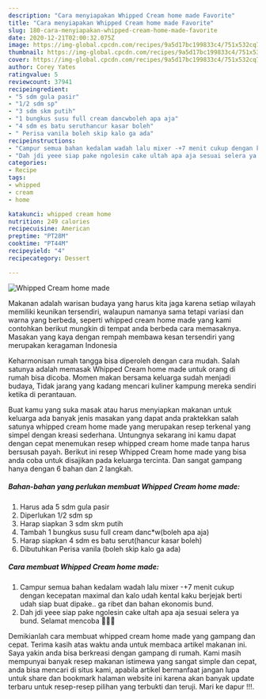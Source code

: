 ```yaml
---
description: "Cara menyiapakan Whipped Cream home made Favorite"
title: "Cara menyiapakan Whipped Cream home made Favorite"
slug: 180-cara-menyiapakan-whipped-cream-home-made-favorite
date: 2020-12-21T02:00:32.075Z
image: https://img-global.cpcdn.com/recipes/9a5d17bc199833c4/751x532cq70/whipped-cream-home-made-foto-resep-utama.jpg
thumbnail: https://img-global.cpcdn.com/recipes/9a5d17bc199833c4/751x532cq70/whipped-cream-home-made-foto-resep-utama.jpg
cover: https://img-global.cpcdn.com/recipes/9a5d17bc199833c4/751x532cq70/whipped-cream-home-made-foto-resep-utama.jpg
author: Corey Yates
ratingvalue: 5
reviewcount: 37941
recipeingredient:
- "5 sdm gula pasir"
- "1/2 sdm sp"
- "3 sdm skm putih"
- "1 bungkus susu full cream dancwboleh apa aja"
- "4 sdm es batu seruthancur kasar boleh"
- " Perisa vanila boleh skip kalo ga ada"
recipeinstructions:
- "Campur semua bahan kedalam wadah lalu mixer -+7 menit cukup dengan kecepatan maximal dan kalo udah kental kaku berjejak berti udah siap buat dipake.. ga ribet dan bahan ekonomis bund."
- "Dah jdi yeee siap pake ngolesin cake ultah apa aja sesuai selera ya bund. Selamat mencoba 🙋👩‍🍳"
categories:
- Recipe
tags:
- whipped
- cream
- home

katakunci: whipped cream home 
nutrition: 249 calories
recipecuisine: American
preptime: "PT28M"
cooktime: "PT44M"
recipeyield: "4"
recipecategory: Dessert

---
```



![Whipped Cream home made](https://img-global.cpcdn.com/recipes/9a5d17bc199833c4/751x532cq70/whipped-cream-home-made-foto-resep-utama.jpg)

Makanan adalah warisan budaya yang harus kita jaga karena setiap wilayah memiliki keunikan tersendiri, walaupun namanya sama tetapi variasi dan warna yang berbeda, seperti whipped cream home made yang kami contohkan berikut mungkin di tempat anda berbeda cara memasaknya. Masakan yang kaya dengan rempah membawa kesan tersendiri yang merupakan keragaman Indonesia

Keharmonisan rumah tangga bisa diperoleh dengan cara mudah. Salah satunya adalah memasak Whipped Cream home made untuk orang di rumah bisa dicoba. Momen makan bersama keluarga sudah menjadi budaya, Tidak jarang yang kadang mencari kuliner kampung mereka sendiri ketika di perantauan.



Buat kamu yang suka masak atau harus menyiapkan makanan untuk keluarga ada banyak jenis masakan yang dapat anda praktekkan salah satunya whipped cream home made yang merupakan resep terkenal yang simpel dengan kreasi sederhana. Untungnya sekarang ini kamu dapat dengan cepat menemukan resep whipped cream home made tanpa harus bersusah payah.
Berikut ini resep Whipped Cream home made yang bisa anda coba untuk disajikan pada keluarga tercinta. Dan sangat gampang hanya dengan 6 bahan dan 2 langkah.


<!--inarticleads1-->

##### Bahan-bahan yang perlukan membuat Whipped Cream home made:

1. Harus ada 5 sdm gula pasir
1. Diperlukan 1/2 sdm sp
1. Harap siapkan 3 sdm skm putih
1. Tambah 1 bungkus susu full cream danc*w(boleh apa aja)
1. Harap siapkan 4 sdm es batu serut(hancur kasar boleh)
1. Dibutuhkan  Perisa vanila (boleh skip kalo ga ada)




<!--inarticleads2-->

##### Cara membuat  Whipped Cream home made:

1. Campur semua bahan kedalam wadah lalu mixer -+7 menit cukup dengan kecepatan maximal dan kalo udah kental kaku berjejak berti udah siap buat dipake.. ga ribet dan bahan ekonomis bund.
1. Dah jdi yeee siap pake ngolesin cake ultah apa aja sesuai selera ya bund. Selamat mencoba 🙋👩‍🍳




Demikianlah cara membuat whipped cream home made yang gampang dan cepat. Terima kasih atas waktu anda untuk membaca artikel makanan ini. Saya yakin anda bisa berkreasi dengan gampang di rumah. Kami masih mempunyai banyak resep makanan istimewa yang sangat simple dan cepat, anda bisa mencari di situs kami, apabila artikel bermanfaat jangan lupa untuk share dan bookmark halaman website ini karena akan banyak update terbaru untuk resep-resep pilihan yang terbukti dan teruji. Mari ke dapur !!!. 
